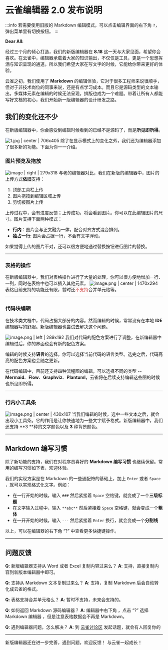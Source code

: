 # 云雀编辑器 2.0 发布说明

:::info
若需要使用旧版的 Markdown 编辑模式，可以点击编辑界面的右下角 `?`，弹出菜单里有切换按钮。
:::

**Dear All:**

经过三个月的倾心打造，我们的新版编辑器在 **8.18** 这一天与大家见面，希望你会喜欢。在云雀中，编辑器承载着大家的知识输出，不仅仅是工具，更是一个思想挥洒与知识呈现的通道。所以我们希望大家在写文字的时候，它能给你带来更好的体验。

云雀之初，我们使用了 **Markdown** 的编辑体验，它对于很多工程师来说很顺手，但对于非技术岗位的同事来说，还是有点学习成本。而且它是源码类型的文本输出，多媒体元素在编辑的时候无法呈现，排版也成为一个难题。带着让所有人都能写好文档的初心，我们开始新一版编辑器的设计研发之路。

## 我们的变化还不少

在新版编辑器中，你会感受到编辑时候看到的已经不是源码了，而是**所见即所得**。

![1.jpg | center | 706x405](https://private-alipayobjects.alipay.com/alipay-rmsdeploy-image/skylark/jpeg/f27b06f1be0060c3.jpeg "")
除了在显示模式上的变化之外，我们还为编辑器添加了很多新的功能。下面为你一一介绍。

### 图片预览及拖放

![image | right | 279x318](https://private-alipayobjects.alipay.com/alipay-rmsdeploy-image/skylark/png/1cfa99176f76b2a2.png "")
与老的编辑器对比，我们在新版的编辑器中，图片的上传方式**依旧**支持：

1. 顶部工具栏上传
2. 图片拖拽到编辑区域上传
3. 剪切板图片上传


上传过程中，会有进度反馈；上传成功，将会看到图片。你可以在此编辑图片的尺寸。图片支持下面两种模式：

* **行内**：图片会与正文融为一体，配合对齐方式混合排列。
* **独占一行**: 图片会占据一行，不会有文字浮动。


如果觉得上传的图片不对，还可以很方便地通过替换按钮进行图片的替换。

---


### 表格的操作

在新版编辑器中，我们对表格操作进行了大量的处理，你可以很方便地增加一行、一列，同时在表格中也可以插入其他元素。
![image.png | center | 1470x294](https://private-alipayobjects.alipay.com/alipay-rmsdeploy-image/skylark/png/acb66e2c76bab164.png "")
表格目前支持的功能还有限，暂时还<span style="color:#D03C3C;">不支持</span>合并单元格等。

---


### 代码块编辑

在技术类文档中，代码占据大部分的内容。然而编辑的时候，常常没有在本地 **IDE** 编辑器写的舒服。新版编辑器也尝试去解决这个问题。

![image.png | left | 289x192](https://private-alipayobjects.alipay.com/alipay-rmsdeploy-image/skylark/png/3f3df08f5758b3c7.png "")
我们对代码的配色方案进行了调整，在新编辑器中编辑过后，你的界面也会有新的配色方案。

编辑的时候支持**语言**的选择，你可以选择当前代码的语言类型。选完之后，代码高亮的配色方案也会随之更新。

在代码编辑中，目前还支持四种流程图的编辑，可以选择不同的类型 -- **Mermaid**、**Flow**、**Graphviz**、**Plantuml**，云雀将在后续支持编辑这些图的时候也所见即所得。

---


### 行内小工具条

![image.png | center | 430x107](https://private-alipayobjects.alipay.com/alipay-rmsdeploy-image/skylark/png/1d14bf0a2e63da15.png "")
当我们编辑的时候，选中一些文本之后，就会出现小工具条。它的作用是让你快速地为一些文字赋予格式。新版编辑器中，我们还支持 **3 **种的文字颜色以及 **3** 种背景颜色。

---


## Markdown 编写习惯

除了新功能的支持，我们在对程序员喜好的 **Markdown 编写习惯** 也继续保留。常用的编写习惯如下表，欢迎体验。

我们的实现方案是在 Markdown 的一些通配符的基础上，加上 `Enter` 或者 `Space` ，就可以实现格式化文字。例如：

* 在一行开始的时候，输入 `###` 然后紧接着 `Space` 空格键，就变成了一个**三级标题**
* 在文字输入过程中，输入 `**abc**` 然后紧接着 `Space` 空格键，就会变成一个**粗体**
* 在一开开始的时候，输入 `---` 然后紧接着 `Enter` 换行，就会变成一个**分割线** 


以上，可以在编辑器的右下角 “?” 中查看更多快捷键操作。

---


## 问题反馈

**Q**: 新版编辑器支持从 Word 或者 Excel 复制内容过来么？
**A**: 支持，直接复制内容到新版本编辑器中即可。

**Q**: 支持从 Markdown 文本复制过来么？
**A**: 支持，复制 Markdown 后会自动转化成云雀的格式。

**Q**: 表格支持合并单元格么？
**A**: 暂时不支持，未来会支持的。

**Q**: 如何返回 Markdown 源码编辑器？
**A**: 编辑器中右下角 ，点击 “?” 选择Markdown 编辑器 ，但是注意表格数据会不再是 Markdown。

**Q**: 遇到编辑器问题，怎么解决？
**A**: 到 [云雀讨论区](https://lark.alipay.com/lark/topics/) 发起话题，就会有人回复你的

---


新版编辑器还在进一步完善，遇到问题，欢迎反馈！
与云雀一起成长！
